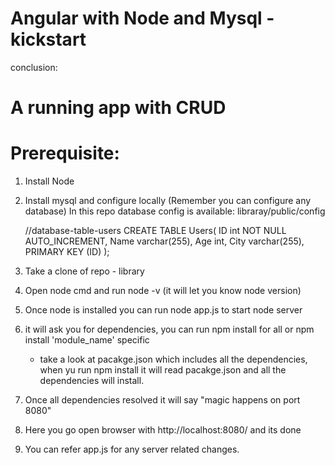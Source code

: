 # Angular with Node and Mysql - kickstart

conclusion:
# A running app with CRUD

# Prerequisite:

1. Install Node
2. Install mysql and configure locally (Remember you can configure any database)
   In this repo database config is available: libraray/public/config
   
   //database-table-users
   CREATE TABLE Users(
    ID int NOT NULL AUTO_INCREMENT,
    Name varchar(255),
    Age int,
    City varchar(255),
    PRIMARY KEY (ID)
  );
   
3. Take a clone of repo - library
4. Open node cmd and run node -v (it will let you know node version)
5. Once node is installed you can run node app.js to start node server
6. it will ask you for dependencies, you can run npm install for all or npm install 'module_name' specific
    - take a look at pacakge.json which includes all the dependencies, when yu run npm install it will
      read pacakge.json and all the dependencies will install.
7. Once all dependencies resolved it will say "magic happens on port 8080"
8. Here you go open browser with http://localhost:8080/ and its done
9. You can refer app.js for any server related changes.
